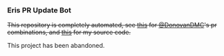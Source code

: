### Eris PR Update Bot

~~This repository is completely automated, see [this](https://github.com/DonovanDMC/eris) for [@DonovanDMC](https://github.com/DonovanDMC)'s pr combinations, and [this](https://github.com/DonovanDMC/ErisPRUpdateBot) for my source code.~~

This project has been abandoned.
